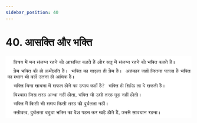 ```yaml
---
sidebar_position: 40
---
```



# 40.   आसक्ति और भक्ति

![आसक्ति और भक्ति](../../../static/img/hindi/verse40.png)

